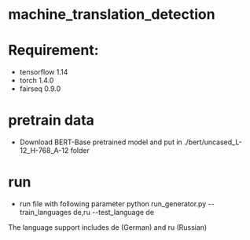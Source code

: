 # machine_translation_detection

# Requirement:
- tensorflow 1.14
- torch 1.4.0
- fairseq 0.9.0

# pretrain data
- Download BERT-Base pretrained model and put in ./bert/uncased_L-12_H-768_A-12 folder

# run 
- run file with following parameter
python run_generator.py --train_languages de,ru --test_language de

The language support includes de (German) and ru (Russian)

